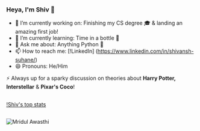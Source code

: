 ### Heya, I'm Shiv 👋

- 🔭 I’m currently working on: Finishing my CS degree 🎓 & landing an amazing first job!
- 🌱 I’m currently learning: Time in a bottle 🎹
- 💬 Ask me about: Anything Python 🐍
- 📫 How to reach me: [!LinkedIn] (https://www.linkedin.com/in/shivansh-suhane/)
- 😄 Pronouns: He/Him

⚡ Always up for a sparky discussion on theories about **Harry Potter, Interstellar** & **Pixar's Coco**!

##

[!Shiv's top stats](https://github-readme-stats.vercel.app/api/top-langs/?username=ss4328&count_private=true)

##

![Mridul Awasthi](https://github.com/differentsyntax/differentsyntax/blob/master/img/mridul.gif)
